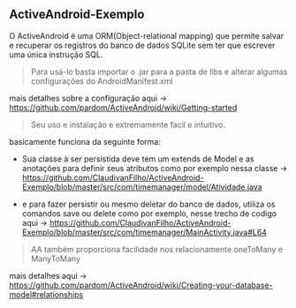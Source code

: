 ## ActiveAndroid-Exemplo

O ActiveAndroid é uma ORM(Object-relational mapping) que permite salvar e recuperar os registros do banco de dados SQLite sem ter que escrever uma única instrução SQL.

> Para usá-lo basta importar o .jar para a pasta de libs e alterar algumas configurações do AndroidManifest.xml 

mais detalhes sobre a configuração aqui -> https://github.com/pardom/ActiveAndroid/wiki/Getting-started

> Seu uso e instalação e extremamente facil e intuitivo.

basicamente funciona da seguinte forma:

- Sua classe à ser persistida deve tem um extends de Model e as anotações para definir seus atributos
como por exemplo nessa classe -> https://github.com/ClaudivanFilho/ActiveAndroid-Exemplo/blob/master/src/com/timemanager/model/Atividade.java

- e para fazer persistir ou mesmo deletar do banco de dados, utiliza os comandos save ou delete
como por exemplo, nesse trecho de codigo aqui -> https://github.com/ClaudivanFilho/ActiveAndroid-Exemplo/blob/master/src/com/timemanager/MainActivity.java#L64

> AA também proporciona facilidade nos relacionamente oneToMany e ManyToMany

mais detalhes aqui -> https://github.com/pardom/ActiveAndroid/wiki/Creating-your-database-model#relationships
